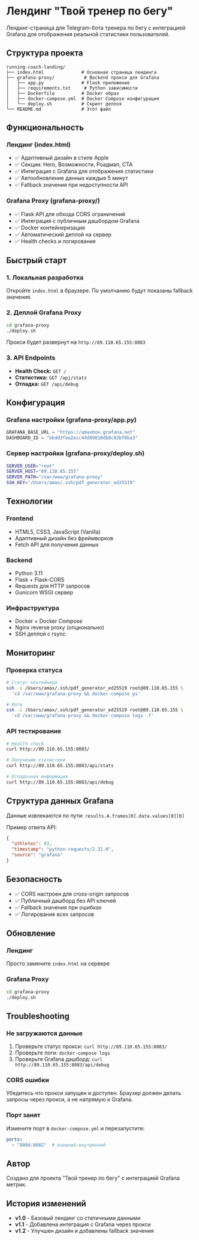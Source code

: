 # Лендинг "Твой тренер по бегу"

Лендинг-страница для Telegram-бота тренера по бегу с интеграцией Grafana для отображения реальной статистики пользователей.

## Структура проекта

```
running-coach-landing/
├── index.html              # Основная страница лендинга
├── grafana-proxy/           # Backend прокси для Grafana
│   ├── app.py              # Flask приложение
│   ├── requirements.txt     # Python зависимости
│   ├── Dockerfile          # Docker образ
│   ├── docker-compose.yml  # Docker Compose конфигурация
│   └── deploy.sh           # Скрипт деплоя
└── README.md               # Этот файл
```

## Функциональность

### Лендинг (index.html)
- ✅ Адаптивный дизайн в стиле Apple
- ✅ Секции: Hero, Возможности, Роадмап, CTA
- ✅ Интеграция с Grafana для отображения статистики
- ✅ Автообновление данных каждые 5 минут
- ✅ Fallback значения при недоступности API

### Grafana Proxy (grafana-proxy/)
- ✅ Flask API для обхода CORS ограничений
- ✅ Интеграция с публичным дашбордом Grafana
- ✅ Docker контейнеризация
- ✅ Автоматический деплой на сервер
- ✅ Health checks и логирование

## Быстрый старт

### 1. Локальная разработка

Откройте `index.html` в браузере. По умолчанию будут показаны fallback значения.

### 2. Деплой Grafana Proxy

```bash
cd grafana-proxy
./deploy.sh
```

Прокси будет развернут на `http://89.110.65.155:8083`

### 3. API Endpoints

- **Health Check:** `GET /`
- **Статистика:** `GET /api/stats`
- **Отладка:** `GET /api/debug`

## Конфигурация

### Grafana настройки (grafana-proxy/app.py)
```python
GRAFANA_BASE_URL = "https://amaxbox.grafana.net"
DASHBOARD_ID = "bbdd3fee2ecc44d89810db8c83bf8ba3"
```

### Сервер настройки (grafana-proxy/deploy.sh)
```bash
SERVER_USER="root"
SERVER_HOST="89.110.65.155" 
SERVER_PATH="/var/www/grafana-proxy"
SSH_KEY="/Users/amax/.ssh/pdf_generator_ed25519"
```

## Технологии

### Frontend
- HTML5, CSS3, JavaScript (Vanilla)
- Адаптивный дизайн без фреймворков
- Fetch API для получения данных

### Backend
- Python 3.11
- Flask + Flask-CORS
- Requests для HTTP запросов
- Gunicorn WSGI сервер

### Инфраструктура  
- Docker + Docker Compose
- Nginx reverse proxy (опционально)
- SSH деплой с rsync

## Мониторинг

### Проверка статуса
```bash
# Статус контейнера
ssh -i /Users/amax/.ssh/pdf_generator_ed25519 root@89.110.65.155 \
  'cd /var/www/grafana-proxy && docker-compose ps'

# Логи
ssh -i /Users/amax/.ssh/pdf_generator_ed25519 root@89.110.65.155 \
  'cd /var/www/grafana-proxy && docker-compose logs -f'
```

### API тестирование
```bash
# Health check
curl http://89.110.65.155:8083/

# Получение статистики
curl http://89.110.65.155:8083/api/stats

# Отладочная информация
curl http://89.110.65.155:8083/api/debug
```

## Структура данных Grafana

Данные извлекаются по пути: `results.A.frames[0].data.values[0][0]`

Пример ответа API:
```json
{
  "athletes": 83,
  "timestamp": "python-requests/2.31.0",
  "source": "grafana"
}
```

## Безопасность

- ✅ CORS настроен для cross-origin запросов
- ✅ Публичный дашборд без API ключей
- ✅ Fallback значения при ошибках
- ✅ Логирование всех запросов

## Обновление

### Лендинг
Просто замените `index.html` на сервере

### Grafana Proxy
```bash
cd grafana-proxy
./deploy.sh
```

## Troubleshooting

### Не загружаются данные
1. Проверьте статус прокси: `curl http://89.110.65.155:8083/`
2. Проверьте логи: `docker-compose logs`
3. Проверьте Grafana дашборд: `curl http://89.110.65.155:8083/api/debug`

### CORS ошибки
Убедитесь что прокси запущен и доступен. Браузер должен делать запросы через прокси, а не напрямую к Grafana.

### Порт занят
Измените порт в `docker-compose.yml` и перезапустите:
```yaml
ports:
  - "8084:8082"  # внешний:внутренний
```

## Автор

Создано для проекта "Твой тренер по бегу" с интеграцией Grafana метрик.

## История изменений

- **v1.0** - Базовый лендинг со статичными данными
- **v1.1** - Добавлена интеграция с Grafana через прокси
- **v1.2** - Улучшен дизайн и добавлены fallback значения